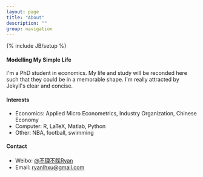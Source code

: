 ```yaml
---
layout: page
title: "About"
description: ""
group: navigation
---
```


{% include JB/setup %}
#### Modelling My Simple Life

I'm a PhD student in economics. My life and study will be reconded here such that they could be in a memorable shape. I'm really attracted by Jekyll's clear and concise.  


#### Interests
* Economics: Applied Micro Econometrics, Industry Organization, Chinese Economy
* Computer: R, LaTeX, Matlab, Python
* Other: NBA, football, swimming

#### Contact
* Weibo: [@不理不睬Ryan](http://weibo.com/economicgay)
* Email: [ryanlhxu@gmail.com](mailto:ryanlhxu@gmail.com)
